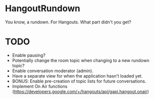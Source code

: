 HangoutRundown
==============

You know, a rundown. For Hangouts. What part didn't you get?


TODO
====
- Enable pausing?
- Potentially change the room topic when changing to a new rundown topic?
- Enable conversation moderator (admin).
- Have a separate view for when the application hasn't loaded yet.
- BONUS: Enable pre-creation of topic lists for future conversations.
- Implement On Air functions (https://developers.google.com/+/hangouts/api/gapi.hangout.onair)